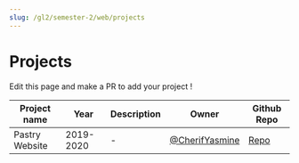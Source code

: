 ```yaml
---
slug: /gl2/semester-2/web/projects
---
```


# Projects

Edit this page and make a PR to add your project !

| Project name | Year | Description | Owner | Github Repo |
| --- | --- | --- | --- | --- |
| Pastry Website | 2019-2020 | - | [@CherifYasmine](https://github.com/CherifYasmine) | [Repo](https://github.com/CherifYasmine/SitePatisserie) |
